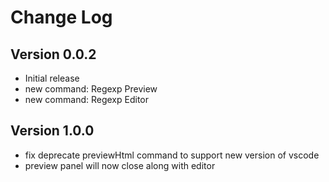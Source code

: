# Change Log

## Version 0.0.2
- Initial release
- new command: Regexp Preview
- new command: Regexp Editor

## Version 1.0.0
- fix deprecate previewHtml command to support new version of vscode
- preview panel will now close along with editor
